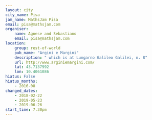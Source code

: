 ```yaml
---
layout: city                                           
city_name: Pisa
jam_name: MathsJam Pisa
email: pisa@mathsjam.com
organiser:
    name: Agnese and Sebastiano
    email: pisa@mathsjam.com
location:
    group: rest-of-world
    pub_name: "Argini e Margini"
    description: " which is at Lungarno Galileo Galilei, n. 8"
    url: http://www.arginiemargini.com/
    lat: 43.7137992
    lon: 10.4061086
hiatus: False
hiatus_months:
    - 2016-08
changed_dates:
    - 2018-02-22
    - 2019-05-23
    - 2019-06-26
start_time: 7.30pm
---
```

